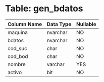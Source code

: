 # Table: gen_bdatos

| Column Name | Data Type | Nullable |
|-------------|-----------|----------|
| maquina | nvarchar | NO |
| bdatos | nvarchar | NO |
| cod_suc | char | NO |
| cod_bod | char | NO |
| nombre | varchar | YES |
| activo | bit | NO |
